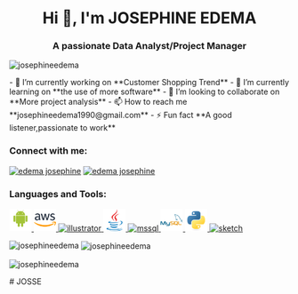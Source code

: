 <h1 align="center">Hi 👋, I'm JOSEPHINE EDEMA</h1>
<h3 align="center">A passionate Data Analyst/Project Manager</h3>
<p align="left"> <img src="https://komarev.com/ghpvc/?username=josephineedema&label=Profile%20views&color=0e75b6&style=flat" alt="josephineedema" /> </p>
- 🔭 I’m currently working on **Customer Shopping Trend**
- 🌱 I’m currently learning on **the use of more software**
- 👯 I’m looking to collaborate on **More project analysis**
- 📫 How to reach me **josephineedema1990@gmail.com**
- ⚡ Fun fact **A good listener,passionate to work**
<h3 align="left">Connect with me:</h3>
<p align="left">
<a href="https://linkedin.com/in/edema josephine" target="blank"><img align="center" src="https://raw.githubusercontent.com/rahuldkjain/github-profile-readme-generator/master/src/images/icons/Social/linked-in-alt.svg" alt="edema josephine" height="30" width="40" /></a>
<a href="https://kaggle.com/edema josephine" target="blank"><img align="center" src="https://raw.githubusercontent.com/rahuldkjain/github-profile-readme-generator/master/src/images/icons/Social/kaggle.svg" alt="edema josephine" height="30" width="40" /></a>
</p>
<h3 align="left">Languages and Tools:</h3>
<p align="left"> <a href="https://developer.android.com" target="_blank" rel="noreferrer"> <img src="https://raw.githubusercontent.com/devicons/devicon/master/icons/android/android-original-wordmark.svg" alt="android" width="40" height="40"/> </a> <a href="https://aws.amazon.com" target="_blank" rel="noreferrer"> <img src="https://raw.githubusercontent.com/devicons/devicon/master/icons/amazonwebservices/amazonwebservices-original-wordmark.svg" alt="aws" width="40" height="40"/> </a> <a href="https://www.adobe.com/in/products/illustrator.html" target="_blank" rel="noreferrer"> <img src="https://www.vectorlogo.zone/logos/adobe_illustrator/adobe_illustrator-icon.svg" alt="illustrator" width="40" height="40"/> </a> <a href="https://www.java.com" target="_blank" rel="noreferrer"> <img src="https://raw.githubusercontent.com/devicons/devicon/master/icons/java/java-original.svg" alt="java" width="40" height="40"/> </a> <a href="https://www.microsoft.com/en-us/sql-server" target="_blank" rel="noreferrer"> <img src="https://www.svgrepo.com/show/303229/microsoft-sql-server-logo.svg" alt="mssql" width="40" height="40"/> </a> <a href="https://www.mysql.com/" target="_blank" rel="noreferrer"> <img src="https://raw.githubusercontent.com/devicons/devicon/master/icons/mysql/mysql-original-wordmark.svg" alt="mysql" width="40" height="40"/> </a> <a href="https://www.python.org" target="_blank" rel="noreferrer"> <img src="https://raw.githubusercontent.com/devicons/devicon/master/icons/python/python-original.svg" alt="python" width="40" height="40"/> </a> <a href="https://www.sketch.com/" target="_blank" rel="noreferrer"> <img src="https://www.vectorlogo.zone/logos/sketchapp/sketchapp-icon.svg" alt="sketch" width="40" height="40"/> </a> </p>
<p><img align="left" src="https://github-readme-stats.vercel.app/api/top-langs?username=josephineedema&show_icons=true&locale=en&layout=compact" alt="josephineedema" /></p>
<p>&nbsp;<img align="center" src="https://github-readme-stats.vercel.app/api?username=josephineedema&show_icons=true&locale=en" alt="josephineedema" /></p>
<p><img align="center" src="https://github-readme-streak-stats.herokuapp.com/?user=josephineedema&" alt="josephineedema" /></p>
# JOSSE
